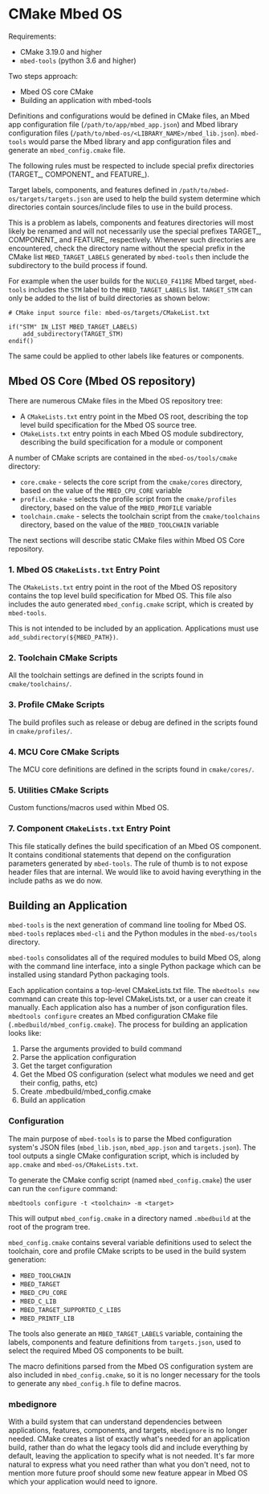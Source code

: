 # CMake Mbed OS

Requirements:
- CMake 3.19.0 and higher
- `mbed-tools` (python 3.6 and higher)

Two steps approach:

- Mbed OS core CMake
- Building an application with mbed-tools

Definitions and configurations would be defined in CMake files, an Mbed app configuration file (`/path/to/app/mbed_app.json`) and Mbed library configuration files (`/path/to/mbed-os/<LIBRARY_NAME>/mbed_lib.json`). `mbed-tools` would parse the Mbed library and app configuration files and generate an `mbed_config.cmake` file.

The following rules must be respected to include special prefix directories (TARGET_, COMPONENT_ and FEATURE_).

Target labels, components, and features defined in `/path/to/mbed-os/targets/targets.json` are used to help the build system determine which directories contain sources/include files to use in the build process. 

This is a problem as labels, components and features directories will most likely be renamed and will not necessarily use the special prefixes TARGET_, COMPONENT_ and FEATURE_ respectively. Whenever such directories are encountered, check the directory name without the special prefix in the CMake list `MBED_TARGET_LABELS` generated by `mbed-tools` then include the subdirectory to the build process if found.

For example when the user builds for the `NUCLEO_F411RE` Mbed target, `mbed-tools` includes the `STM` label to the  `MBED_TARGET_LABELS` list. `TARGET_STM` can only be added to the list of build directories as shown below:

```
# CMake input source file: mbed-os/targets/CMakeList.txt

if("STM" IN_LIST MBED_TARGET_LABELS)
    add_subdirectory(TARGET_STM)
endif()
```
The same could be applied to other labels like features or components.

## Mbed OS Core (Mbed OS repository)

There are numerous CMake files in the Mbed OS repository tree:

* A `CMakeLists.txt` entry point in the Mbed OS root, describing the top level build specification for the Mbed OS source tree.
* `CMakeLists.txt` entry points in each Mbed OS module subdirectory, describing the build specification for a module or component

A number of CMake scripts are contained in the `mbed-os/tools/cmake` directory:
* `core.cmake` - selects the core script from the `cmake/cores` directory, based on the value of the `MBED_CPU_CORE` variable
* `profile.cmake` - selects the profile script from the `cmake/profiles` directory, based on the value of the `MBED_PROFILE` variable
* `toolchain.cmake` - selects the toolchain script from the `cmake/toolchains` directory, based on the value of the `MBED_TOOLCHAIN` variable

The next sections will describe static CMake files within Mbed OS Core repository.

### 1. Mbed OS `CMakeLists.txt` Entry Point

The `CMakeLists.txt` entry point in the root of the Mbed OS repository contains the top level build specification for Mbed OS. This file also includes the auto generated `mbed_config.cmake` script, which is created by `mbed-tools`.

This is not intended to be included by an application. Applications must use `add_subdirectory(${MBED_PATH})`.

### 2. Toolchain CMake Scripts

All the toolchain settings are defined in the scripts found in `cmake/toolchains/`.

### 3. Profile CMake Scripts

The build profiles such as release or debug are defined in the scripts found in `cmake/profiles/`.

### 4. MCU Core CMake Scripts

The MCU core definitions are defined in the scripts found in `cmake/cores/`.

### 5. Utilities CMake Scripts

Custom functions/macros used within Mbed OS.

### 7. Component `CMakeLists.txt` Entry Point

This file statically defines the build specification of an Mbed OS component. It contains conditional statements that depend on the configuration parameters generated by `mbed-tools`.
The rule of thumb is to not expose header files that are internal. We would like to avoid having everything in the include paths as we do now.

## Building an Application

`mbed-tools` is the next generation of command line tooling for Mbed OS. `mbed-tools` replaces `mbed-cli` and the Python modules in the `mbed-os/tools` directory.

`mbed-tools` consolidates all of the required modules to build Mbed OS, along with the command line interface, into a single Python package which can be installed using standard Python packaging tools.

Each application contains a top-level CMakeLists.txt file. The `mbedtools new` command can create this top-level CMakeLists.txt, or a user can create it manually. Each application also has a number of json configuration files. `mbedtools configure` creates an Mbed configuration CMake file (`.mbedbuild/mbed_config.cmake`). The process for building an application looks like:

1. Parse the arguments provided to build command
1. Parse the application configuration
1. Get the target configuration
1. Get the Mbed OS configuration (select what modules we need and get their config, paths, etc)
1. Create .mbedbuild/mbed_config.cmake
1. Build an application

### Configuration

The main purpose of `mbed-tools` is to parse the Mbed configuration system's JSON files (`mbed_lib.json`, `mbed_app.json` and `targets.json`). The tool outputs a single CMake configuration script, which is included by `app.cmake` and `mbed-os/CMakeLists.txt`.

To generate the CMake config script (named `mbed_config.cmake`) the user can run the `configure` command:

`mbedtools configure -t <toolchain> -m <target>`

This will output `mbed_config.cmake` in a directory named `.mbedbuild` at the root of the program tree.

`mbed_config.cmake` contains several variable definitions used to select the toolchain, core and profile CMake scripts to be used in the build system generation:
* `MBED_TOOLCHAIN`
* `MBED_TARGET`
* `MBED_CPU_CORE`
* `MBED_C_LIB`
* `MBED_TARGET_SUPPORTED_C_LIBS`
* `MBED_PRINTF_LIB`

The tools also generate an `MBED_TARGET_LABELS` variable, containing the labels, components and feature definitions from `targets.json`, used to select the required Mbed OS components to be built.

The macro definitions parsed from the Mbed OS configuration system are also included in `mbed_config.cmake`, so it is no longer necessary for the tools to generate any `mbed_config.h` file to define macros.

### mbedignore

With a build system that can understand dependencies between applications, features, components, and targets, `mbedignore` is no longer needed. CMake creates a list of exactly what's needed for an application build, rather than do what the legacy tools did and include everything by default, leaving the application to specify what is not needed. It's far more natural to express what you need rather than what you don't need, not to mention more future proof should some new feature appear in Mbed OS which your application would need to ignore.
